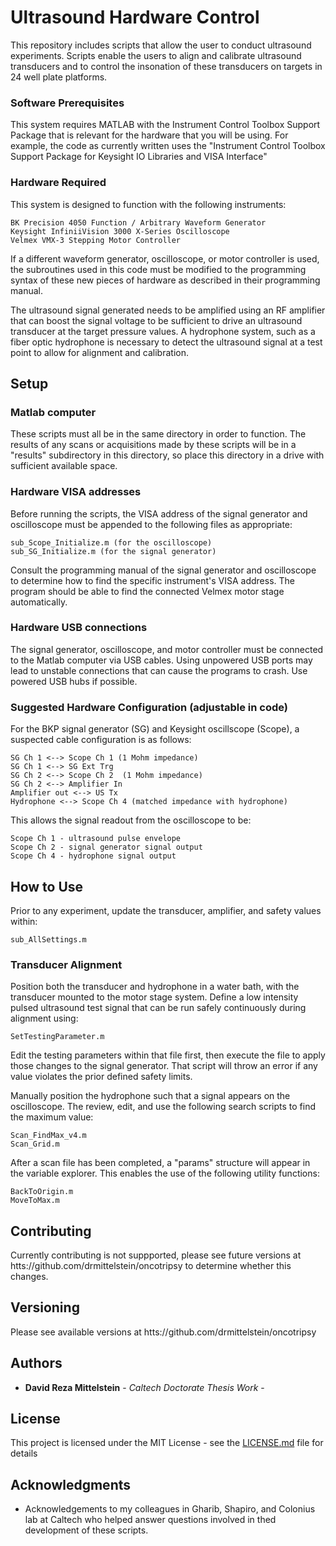 # Ultrasound Hardware Control

This repository includes scripts that allow the user to conduct ultrasound experiments.  Scripts enable the users to align and calibrate ultrasound transducers and to control the insonation of these transducers on targets in 24 well plate platforms.

### Software Prerequisites

This system requires MATLAB with the Instrument Control Toolbox Support Package that is relevant for the hardware that you will be using.  For example, the code as currently written uses the "Instrument Control Toolbox Support Package for Keysight IO Libraries and VISA Interface"

### Hardware Required

This system is designed to function with the following instruments:

```
BK Precision 4050 Function / Arbitrary Waveform Generator
Keysight InfiniiVision 3000 X-Series Oscilloscope
Velmex VMX-3 Stepping Motor Controller
```

If a different waveform generator, oscilloscope, or motor controller is used, the subroutines used in this code must be modified to the programming syntax of these new pieces of hardware as described in their programming manual.

The ultrasound signal generated needs to be amplified using an RF amplifier that can boost the signal voltage to be sufficient to drive an ultrasound transducer at the target pressure values.  A hydrophone system, such as a fiber optic hydrophone is necessary to detect the ultrasound signal at a test point to allow for alignment and calibration.

## Setup

### Matlab computer

These scripts must all be in the same directory in order to function.  The results of any scans or acquisitions made by these scripts will be in a "results" subdirectory in this directory, so place this directory in a drive with sufficient available space.

### Hardware VISA addresses

Before running the scripts, the VISA address of the signal generator and oscilloscope  must be appended to the following files as appropriate:

```
sub_Scope_Initialize.m (for the oscilloscope)
sub_SG_Initialize.m (for the signal generator)
```

Consult the programming manual of the signal generator and oscilloscope to determine how to find the specific instrument's VISA address.  The program should be able to find the connected Velmex motor stage automatically. 

### Hardware USB connections

The signal generator, oscilloscope, and motor controller must be connected to the Matlab computer via USB cables.  Using unpowered USB ports may lead to unstable connections that can cause the programs to crash.  Use powered USB hubs if possible.

### Suggested Hardware Configuration (adjustable in code)

For the BKP signal generator (SG) and Keysight oscillscope (Scope), a suspected cable configuration is as follows:

```
SG Ch 1 <--> Scope Ch 1 (1 Mohm impedance)
SG Ch 1 <--> SG Ext Trg
SG Ch 2 <--> Scope Ch 2  (1 Mohm impedance)
SG Ch 2 <--> Amplifier In
Amplifier out <--> US Tx
Hydrophone <--> Scope Ch 4 (matched impedance with hydrophone)
```

This allows the signal readout from the oscilloscope to be:

```
Scope Ch 1 - ultrasound pulse envelope
Scope Ch 2 - signal generator signal output
Scope Ch 4 - hydrophone signal output
```

## How to Use

Prior to any experiment, update the transducer, amplifier, and safety values within:

```
sub_AllSettings.m
```

### Transducer Alignment

Position both the transducer and hydrophone in a water bath, with the transducer mounted to the motor stage system.  Define a low intensity pulsed ultrasound test signal that can be run safely continuously during alignment using:

```
SetTestingParameter.m
```

Edit the testing parameters within that file first, then execute the file to apply those changes to the signal generator.  That script will throw an error if any value violates the prior defined safety limits.

Manually position the hydrophone such that a signal appears on the oscilloscope.  The review, edit, and use the following search scripts to find the maximum value:

```
Scan_FindMax_v4.m
Scan_Grid.m
```

After a scan file has been completed, a "params" structure will appear in the variable explorer.  This enables the use of the following utility functions:

```
BackToOrigin.m
MoveToMax.m
```


## Contributing

Currently contributing is not suppported, please see future versions at htts://github.com/drmittelstein/oncotripsy to determine whether this changes.

## Versioning
Please see available versions at htts://github.com/drmittelstein/oncotripsy

## Authors

* **David Reza Mittelstein** - *Caltech Doctorate Thesis Work* - 

## License

This project is licensed under the MIT License - see the [LICENSE.md](LICENSE.md) file for details

## Acknowledgments

* Acknowledgements to my colleagues in Gharib, Shapiro, and Colonius lab at Caltech who helped answer questions involved in thed development of these scripts.
